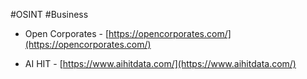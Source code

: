 #OSINT #Business

- Open Corporates - [https://opencorporates.com/](https://opencorporates.com/)

- AI HIT - [https://www.aihitdata.com/](https://www.aihitdata.com/)
